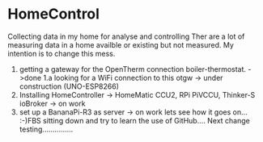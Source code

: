 # HomeControl
Collecting data in my home for analyse and controlling
Ther are a lot of measuring data in a home availble or existing but not measured.
My intention is to change this mess.
1. getting a gateway for the OpenTherm connection boiler-thermostat. ->done
1.a looking for a WiFi connection to this otgw -> under construction (UNO-ESP8266)
2. Installing HomeController -> HomeMatic CCU2, RPi PiVCCU, Thinker-S ioBroker -> on work
3. set up a BananaPi-R3 as server -> on work
lets see how it goes on... :-)FBS
sitting down and try to learn the use of GitHub....
Next change testing...............
